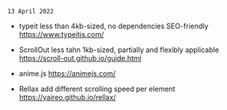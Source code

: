 `13 April 2022`

- typeit  less than 4kb-sized, no dependencies SEO-friendly https://www.typeitjs.com/

- ScrollOut less tahn 1kb-sized, partially and flexibly applicable https://scroll-out.github.io/guide.html

- anime.js https://animejs.com/

- Rellax add different scrolling speed per element https://yaireo.github.io/rellax/

